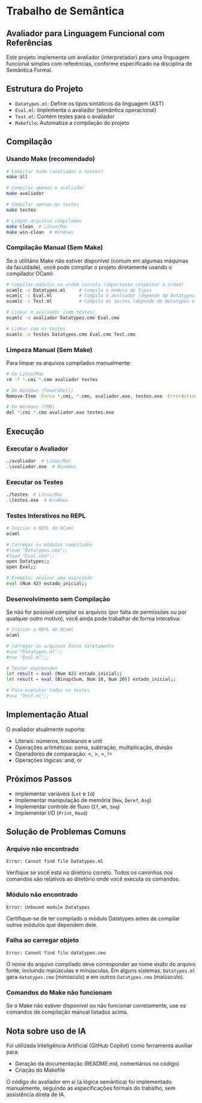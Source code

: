 # Trabalho de Semântica

## Avaliador para Linguagem Funcional com Referências

Este projeto implementa um avaliador (interpretador) para uma linguagem funcional simples com referências, 
conforme especificado na disciplina de Semântica Formal.

## Estrutura do Projeto

- `Datatypes.ml`: Define os tipos sintáticos da linguagem (AST)
- `Eval.ml`: Implementa o avaliador (semântica operacional)
- `Test.ml`: Contém testes para o avaliador
- `Makefile`: Automatiza a compilação do projeto

## Compilação

### Usando Make (recomendado)

```bash
# Compilar tudo (avaliador e testes)
make all

# Compilar apenas o avaliador
make avaliador

# Compilar apenas os testes
make testes

# Limpar arquivos compilados
make clean  # Linux/Mac
make win-clean  # Windows
```

### Compilação Manual (Sem Make)

Se o utilitário Make não estiver disponível (comum em algumas máquinas da faculdade), você pode compilar o projeto diretamente usando o compilador OCaml:

```bash
# Compilar módulos na ordem correta (importante respeitar a ordem)
ocamlc -c Datatypes.ml     # Compila o módulo de tipos
ocamlc -c Eval.ml          # Compila o avaliador (depende de Datatypes)
ocamlc -c Test.ml          # Compila os testes (depende de Datatypes e Eval)

# Linkar o avaliador (sem testes)
ocamlc -o avaliador Datatypes.cmo Eval.cmo

# Linkar com os testes
ocamlc -o testes Datatypes.cmo Eval.cmo Test.cmo
```

### Limpeza Manual (Sem Make)

Para limpar os arquivos compilados manualmente:

```bash
# Em Linux/Mac
rm -f *.cmi *.cmo avaliador testes

# Em Windows (PowerShell)
Remove-Item -Force *.cmi, *.cmo, avaliador.exe, testes.exe -ErrorAction SilentlyContinue

# Em Windows (CMD)
del *.cmi *.cmo avaliador.exe testes.exe
```

## Execução

### Executar o Avaliador

```bash
./avaliador  # Linux/Mac
.\avaliador.exe  # Windows
```

### Executar os Testes

```bash
./testes  # Linux/Mac
.\testes.exe  # Windows
```

### Testes Interativos no REPL

```bash
# Iniciar o REPL do OCaml
ocaml

# Carregar os módulos compilados
#load "Datatypes.cmo";;
#load "Eval.cmo";;
open Datatypes;;
open Eval;;

# Exemplo: avaliar uma expressão
eval (Num 42) estado_inicial;;
```

### Desenvolvimento sem Compilação

Se não for possível compilar os arquivos (por falta de permissões ou por qualquer outro motivo), você ainda pode trabalhar de forma interativa:

```bash
# Iniciar o REPL do OCaml
ocaml

# Carregar os arquivos fonte diretamente
#use "Datatypes.ml";;
#use "Eval.ml";;

# Testar expressões
let result = eval (Num 42) estado_inicial;;
let result = eval (Binop(Sum, Num 10, Num 20)) estado_inicial;;

# Para executar todos os testes
#use "Test.ml";;
```

## Implementação Atual

O avaliador atualmente suporta:
- Literais: números, booleanos e unit
- Operações aritméticas: soma, subtração, multiplicação, divisão
- Operadores de comparação: <, >, =, !=
- Operações lógicas: and, or

## Próximos Passos

- Implementar variáveis (`Let` e `Id`)
- Implementar manipulação de memória (`New`, `Deref`, `Asg`)
- Implementar controle de fluxo (`If`, `Wh`, `Seq`)
- Implementar I/O (`Print`, `Read`)

## Solução de Problemas Comuns

### Arquivo não encontrado
```
Error: Cannot find file Datatypes.ml
```
Verifique se você está no diretório correto. Todos os caminhos nos comandos são relativos ao diretório onde você executa os comandos.

### Módulo não encontrado
```
Error: Unbound module Datatypes
```
Certifique-se de ter compilado o módulo Datatypes antes de compilar outros módulos que dependem dele.

### Falha ao carregar objeto
```
Error: Cannot find file datatypes.cmo
```
O nome do arquivo compilado deve corresponder ao nome exato do arquivo fonte, incluindo maiúsculas e minúsculas. Em alguns sistemas, `Datatypes.ml` gera `datatypes.cmo` (minúsculo) e em outros `Datatypes.cmo` (maiúsculo).

### Comandos do Make não funcionam
Se o Make não estiver disponível ou não funcionar corretamente, use os comandos de compilação manual listados acima.

## Nota sobre uso de IA

Foi utilizada Inteligência Artificial (GitHub Copilot) como ferramenta auxiliar para:
- Geração da documentação (README.md, comentários no código)
- Criação do Makefile

O código do avaliador em si (a lógica semântica) foi implementado manualmente, seguindo as especificações formais do trabalho, sem assistência direta de IA.
